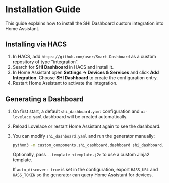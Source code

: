 # Installation Guide

This guide explains how to install the SHI Dashboard custom integration into Home Assistant.

## Installing via HACS
1. In HACS, add `https://github.com/user/Smart-Dashboard` as a custom repository of type "integration".
2. Search for **SHI Dashboard** in HACS and install it.
3. In Home Assistant open **Settings → Devices & Services** and click **Add Integration**.
   Choose **SHI Dashboard** to create the configuration entry.
4. Restart Home Assistant to activate the integration.

## Generating a Dashboard
1. On first start, a default `shi_dashboard.yaml` configuration and `ui-lovelace.yaml`
   dashboard will be created automatically.
2. Reload Lovelace or restart Home Assistant again to see the dashboard.
3. You can modify `shi_dashboard.yaml` and run the generator manually:
   ```bash
   python3 -m custom_components.shi_dashboard.dashboard shi_dashboard.yaml --output ui-lovelace.yaml
   ```
   Optionally, pass `--template <template.j2>` to use a custom Jinja2 template.

   If `auto_discover: true` is set in the configuration, export `HASS_URL` and `HASS_TOKEN` so the generator can query Home Assistant for devices.


